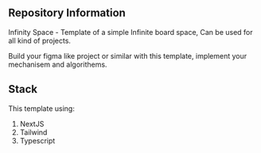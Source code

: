 ## Repository Information

Infinity Space - Template of a simple Infinite board space, Can be used for all kind of projects.

Build your figma like project or similar with this template, implement your mechanisem and algorithems.

## Stack
This template using:
1. NextJS
2. Tailwind
3. Typescript

